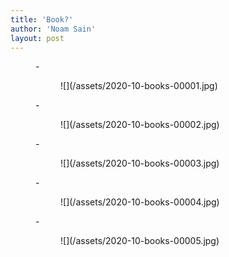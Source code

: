 ```yaml
---
title: 'Book?'
author: 'Noam Sain'
layout: post
---
```


<figure class="wp-block-gallery columns-3 is-cropped wp-block-gallery-9 is-layout-flex">- <figure>![](/assets/2020-10-books-00001.jpg)</figure>
- <figure>![](/assets/2020-10-books-00002.jpg)</figure>
- <figure>![](/assets/2020-10-books-00003.jpg)</figure>
- <figure>![](/assets/2020-10-books-00004.jpg)</figure>
- <figure>![](/assets/2020-10-books-00005.jpg)</figure>

</figure>
